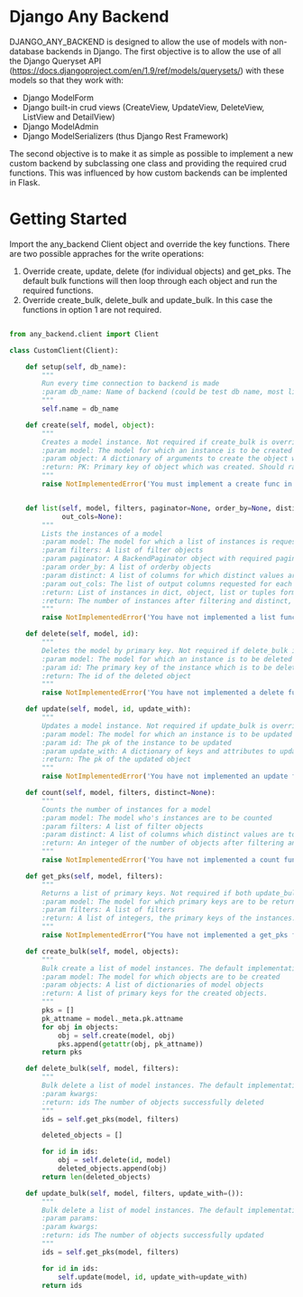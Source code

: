 # Django Any Backend #

DJANGO_ANY_BACKEND is designed to allow the use of models with non-database backends in Django. The first objective is to allow the use of all the Django Queryset API (https://docs.djangoproject.com/en/1.9/ref/models/querysets/) with these models so that they work with: 

* Django ModelForm
* Django built-in crud views (CreateView, UpdateView, DeleteView, ListView and DetailView)
* Django ModelAdmin
* Django ModelSerializers (thus Django Rest Framework)

The second objective is to make it as simple as possible to implement a new custom backend by subclassing one class and providing the required crud functions. This was influenced by how custom backends can be implented in Flask.

# Getting Started #

Import the any_backend Client object and override the key functions. There are two possible appraches for the write operations:

1.  Override create, update, delete (for individual objects) and get_pks. The default bulk functions will then loop through each object and run the required functions.
2.  Override create_bulk, delete_bulk and update_bulk. In this case the functions in option 1 are not required.

```python

from any_backend.client import Client

class CustomClient(Client):

    def setup(self, db_name):
        """
        Run every time connection to backend is made
        :param db_name: Name of backend (could be test db name, most likely ignored for external api)
        """
        self.name = db_name

    def create(self, model, object):
        """
        Creates a model instance. Not required if create_bulk is overridden.
        :param model: The model for which an instance is to be created
        :param object: A dictionary of arguments to create the object with
        :return: PK: Primary key of object which was created. Should raise exception if object cannot be created
        """
        raise NotImplementedError('You must implement a create func in your connection class')


    def list(self, model, filters, paginator=None, order_by=None, distinct=None,
             out_cols=None):
        """
        Lists the instances of a model
        :param model: The model for which a list of instances is requested
        :param filters: A list of filter objects
        :param paginator: A BackendPaginator object with required pagination
        :param order_by: A list of orderby objects
        :param distinct: A list of columns for which distinct values are required
        :param out_cols: The list of output columns requested for each instance
        :return: List of instances in dict, object, list or tuples form
        :return: The number of instances after filtering and distinct, but before pagination
        """
        raise NotImplementedError('You have not implemented a list func in your client class')

    def delete(self, model, id):
        """
        Deletes the model by primary key. Not required if delete_bulk is overridden.
        :param model: The model for which an instance is to be deleted
        :param id: The primary key of the instance which is to be deleted
        :return: The id of the deleted object
        """
        raise NotImplementedError('You have not implemented a delete func in your client class')

    def update(self, model, id, update_with):
        """
        Updates a model instance. Not required if update_bulk is overridden.
        :param model: The model for which an instance is to be updated
        :param id: The pk of the instance to be updated
        :param update_with: A dictionary of keys and attributes to update
        :return: The pk of the updated object
        """
        raise NotImplementedError('You have not implemented an update func in your client class')

    def count(self, model, filters, distinct=None):
        """
        Counts the number of instances for a model
        :param model: The model who's instances are to be counted
        :param filters: A list of filter objects
        :param distinct: A list of columns which distinct values are to be counted
        :return: An integer of the number of objects after filtering and distinct
        """
        raise NotImplementedError('You have not implemented a count function in your client class')

    def get_pks(self, model, filters):
        """
        Returns a list of primary keys. Not required if both update_bulk and delete_bulk are overridden.
        :param model: The model for which primary keys are to be returned
        :param filters: A list of filters
        :return: A list of integers, the primary keys of the instances.
        """
        raise NotImplementedError("You have not implemented a get_pks function in your client class")

    def create_bulk(self, model, objects):
        """
        Bulk create a list of model instances. The default implementation loops through the objects and runs a custom create function. Only one of create or create_bulk needs to be implemented.
        :param model: The model for which objects are to be created
        :param objects: A list of dictionaries of model objects
        :return: A list of primary keys for the created objects.
        """
        pks = []
        pk_attname = model._meta.pk.attname
        for obj in objects:
            obj = self.create(model, obj)
            pks.append(getattr(obj, pk_attname))
        return pks

    def delete_bulk(self, model, filters):
        """
        Bulk delete a list of model instances. The default implementation runs the get_pks function, looping through the objects and runs a custom delete.
        :param kwargs:
        :return: ids The number of objects successfully deleted
        """
        ids = self.get_pks(model, filters)

        deleted_objects = []

        for id in ids:
            obj = self.delete(id, model)
            deleted_objects.append(obj)
        return len(deleted_objects)

    def update_bulk(self, model, filters, update_with=()):
        """
        Bulk delete a list of model instances. The default implementation runs the get_pks function, looping through the objects and runs a custom update function.
        :param params:
        :param kwargs:
        :return: ids The number of objects successfully updated
        """
        ids = self.get_pks(model, filters)

        for id in ids:
            self.update(model, id, update_with=update_with)
        return ids
```


